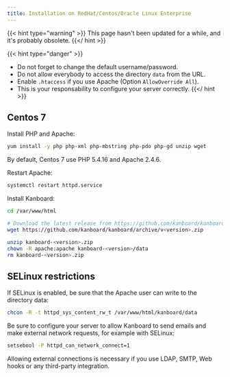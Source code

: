 ```yaml
---
title: Installation on RedHat/Centos/Oracle Linux Enterprise
---
```


{{< hint type="warning" >}}
This page hasn\'t been updated for a while, and it\'s probably obsolete.
{{</ hint >}}

{{< hint type="danger" >}}
- Do not forget to change the default username/password.
- Do not allow everybody to access the directory `data` from the URL.
- Enable `.htaccess` if you use Apache (Option `AllowOverride All`).
- This is your responsability to configure your server correctly.
{{</ hint >}}

Centos 7
--------

Install PHP and Apache:

```bash
yum install -y php php-xml php-mbstring php-pdo php-gd unzip wget
```

By default, Centos 7 use PHP 5.4.16 and Apache 2.4.6.

Restart Apache:

```bash
systemctl restart httpd.service
```

Install Kanboard:

```bash
cd /var/www/html

# Download the latest release from https://github.com/kanboard/kanboard/releases
wget https://github.com/kanboard/kanboard/archive/v<version>.zip

unzip kanboard-<version>.zip
chown -R apache:apache kanboard-<version>/data
rm kanboard-<version>.zip
```

SELinux restrictions
--------------------

If SELinux is enabled, be sure that the Apache user can write to the
directory data:

```bash
chcon -R -t httpd_sys_content_rw_t /var/www/html/kanboard/data
```

Be sure to configure your server to allow Kanboard to send emails and
make external network requests, for example with SELinux:

```bash
setsebool -P httpd_can_network_connect=1
```

Allowing external connections is necessary if you use LDAP, SMTP, Web
hooks or any third-party integration.
